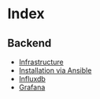 # Index

## Backend

- [Infrastructure](./backend/infrastructure.md)
- [Installation via Ansible](./backend/ansible.md)
- [Influxdb](./backend/influxdb.md)
- [Grafana](./frontend/grafana.md)